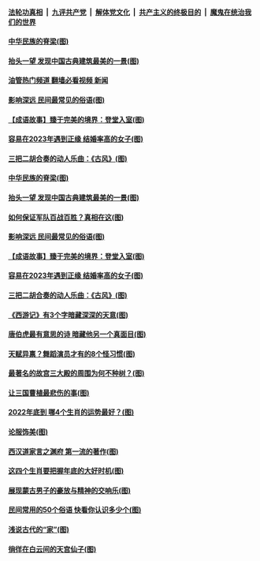 ####  [法轮功真相](../../../../basic/blob/master/README.md?t=12150001) &nbsp;|&nbsp; [九评共产党](../../../../9ping.md/blob/master/README.md?t=12150001) &nbsp;|&nbsp; [解体党文化](../../../../jtdwh.md/blob/master/README.md?t=12150001)  &nbsp;|&nbsp; [共产主义的终极目的](../../../../gczydzjmd.md/blob/master/README.md?t=12150001) &nbsp;|&nbsp; [魔鬼在统治我们的世界](../../../../mgztzwmdsj.md/blob/master/README.md?t=12150001) 

#### [中华民族的脊梁(图)](../pages/p7/1023598.md?t=12150001) 

#### [抬头一望 发现中国古典建筑最美的一景(图)](../pages/p7/1023549.md?t=12150001) 

#### [油管热门频道 翻墙必看视频 新闻](http://129.146.143.75:81/youtube.html?12150001)

#### [影响深远 民间最常见的俗语(图)](../pages/p7/1021888.md?t=12150001) 

#### [【成语故事】臻于完美的境界：登堂入室(图)](../pages/p7/1023721.md?t=12150001) 

#### [容易在2023年遇到正缘 结婚率高的女子(图)](../pages/p7/1012779.md?t=12150001) 

#### [三把二胡合奏的动人乐曲：《古风》(图)](../pages/p7/1019193.md?t=12150001) 

#### [中华民族的脊梁(图)](../pages/p7/1023598.md?t=12150001) 

#### [抬头一望 发现中国古典建筑最美的一景(图)](../pages/p7/1023549.md?t=12150001) 

#### [如何保证军队百战百胜？真相在这(图)](../pages/p7/1020116.md?t=12150001) 

#### [影响深远 民间最常见的俗语(图)](../pages/p7/1021888.md?t=12150001) 

#### [【成语故事】臻于完美的境界：登堂入室(图)](../pages/p7/1023721.md?t=12150001) 

#### [容易在2023年遇到正缘 结婚率高的女子(图)](../pages/p7/1012779.md?t=12150001) 

#### [三把二胡合奏的动人乐曲：《古风》(图)](../pages/p7/1019193.md?t=12150001) 

#### [《西游记》有3个字暗藏深深的天意(图)](../pages/p7/1023135.md?t=12150001) 

#### [唐伯虎最有意思的诗 暗藏他另一个真面目(图)](../pages/p7/1022567.md?t=12150001) 

#### [天赋异禀？舞蹈演员才有的8个怪习惯(图)](../pages/p7/1023849.md?t=12150001) 

#### [最著名的故宫三大殿的周围为何不种树？(图)](../pages/p7/1023490.md?t=12150001) 

#### [让三国曹植最悲伤的事(图)](../pages/p7/1023463.md?t=12150001) 

#### [2022年底到 哪4个生肖的运势最好？(图)](../pages/p7/1023679.md?t=12150001) 

#### [论服饰美(图)](../pages/p7/1023499.md?t=12150001) 

#### [西汉道家言之渊府 第一流的著作(图)](../pages/p7/1023698.md?t=12150001) 

#### [这四个生肖要把握年底的大好时机(图)](../pages/p7/1023677.md?t=12150001) 

#### [展现蒙古男子的豪放与精神的交响乐(图)](../pages/p7/1022896.md?t=12150001) 

#### [民间常用的50个俗语 快看你认识多少个(图)](../pages/p7/1021797.md?t=12150001) 

#### [浅说古代的“家”(图)](../pages/p7/1023104.md?t=12150001) 

#### [徜徉在白云间的天宫仙子(图)](../pages/p7/1019897.md?t=12150001) 

<img src='http://gfw-breaker.win/goodnews/indexes/p7.md' width='0px' height='0px'/>
